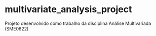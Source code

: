 # multivariate_analysis_project
Projeto desenvolvido como trabalho da disciplina Análise Multivariada (SME0822)
